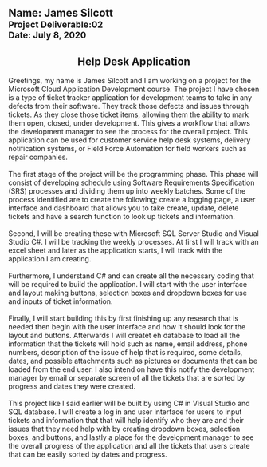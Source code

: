 ## Name: James Silcott<br><sup>Project Deliverable:02 <br>Date: July 8, 2020</sup>

## <div align="center"> Help Desk Application

<p>Greetings, my name is James Silcott and I am working on a project for the 
Microsoft Cloud Application Development course.  The project I have chosen 
is a type of ticket tracker application for development teams to take in any 
defects from their software.  They track those defects and issues through 
tickets.  As they close those ticket items, allowing them the ability to 
mark them open, closed, under development.  This gives a workflow that 
allows the development manager to see the process for the overall project. 
This application can be used for customer service help desk systems, 
delivery notification systems, or Field Force Automation for field workers 
such as repair companies. 
<br><br>The first stage of the project will be the programming phase.  This 
phase will consist of developing schedule using Software Requirements  
Specification (SRS) processes and dividing them up into weekly batches.  
Some of the process identified are to create the following; create a logging 
page, a user interface and dashboard that allows you to take create, update, 
delete tickets and have a search function to look up tickets and information.  
<br><br>Second, I will be creating these with Microsoft SQL Server Studio 
and Visual Studio C#.  I will be tracking the weekly processes.  At first I 
will track with an excel sheet and later as the application starts, I will 
track with the application I am creating.  
<br><br>Furthermore, I understand C# and can create all the necessary coding 
that will be required to build the application.  I will start with the user 
interface and layout making buttons, selection boxes and dropdown boxes for 
use and inputs of ticket information.
<br><br>Finally, I will start building this by first finishing up any 
research that is needed then begin with the user interface and how it should 
look for the layout and buttons.  Afterwards I will createt eh database to 
load all the information that the tickets will hold such as name, email 
address, phone numbers, description of the issue of help that is required, 
some details, dates, and possible attachments  such as pictures or documents 
that can be loaded from the end user.  I also intend on have this notify the 
development manager by email or separate screen of all the tickets that are 
sorted by progress and dates they were created.
<br><br>This project like I said earlier will be built by using C# in Visual 
Studio and SQL database.  I will create a log in and user interface for 
users to input tickets and information that that will help identify who they 
are and their issues that they need help with by creating dropdown boxes, 
selection boxes, and buttons, and lastly a place for the development manager 
to see the overall progress of the application and all the tickets that 
users create that can be easily sorted by dates and progress.  
</p>
